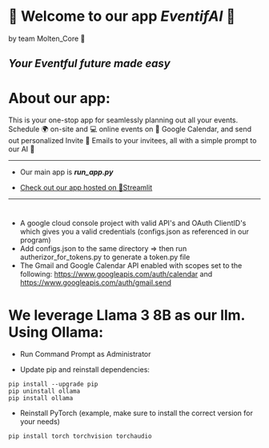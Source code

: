 # 📆 Welcome to our app _EventifAI_ 📆
by team Molten_Core 🌋

_**Your Eventful future made easy**_
---

# About our app:

This is your one-stop app for seamlessly planning out all your events. Schedule 🌍 on-site and 💻 online events on 📆 Google Calendar, and send out personalized Invite 📧 Emails to your invitees, all with a simple prompt to our AI 🦙

---

- Our main app is _**run_app.py**_

- [Check out our app hosted on 👑Streamlit](https://moltencorehacktheloop-gzxkgpjrg7f7ibphws9pmx.streamlit.app/)

---

# 
- A google cloud console project with valid API's and OAuth ClientID's which gives you a valid credentials (configs.json as referenced in our program)
- Add configs.json to the same directory => then run autherizor_for_tokens.py to generate a token.py file
- The Gmail and Google Calendar API enabled with scopes set to the following: https://www.googleapis.com/auth/calendar and https://www.googleapis.com/auth/gmail.send

# We leverage Llama 3 8B as our llm. Using Ollama:
- Run Command Prompt as Administrator

- Update pip and reinstall dependencies:
```
pip install --upgrade pip
pip uninstall ollama
pip install ollama
```
- Reinstall PyTorch (example, make sure to install the correct version for your needs)
```
pip install torch torchvision torchaudio
```

 
